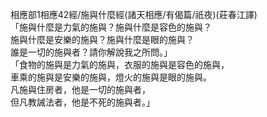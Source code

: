 相應部1相應42經/施與什麼經(諸天相應/有偈篇/祇夜)(莊春江譯)  
「施與什麼是力氣的施與？施與什麼是容色的施與？  
施與什麼是安樂的施與？施與什麼是眼的施與？  
誰是一切的施與者？請你解說我之所問。」  
「食物的施與是力氣的施與，衣服的施與是容色的施與，  
車乘的施與是安樂的施與，燈火的施與是眼的施與。  
凡施與住房者，他是一切的施與者，  
但凡教誡法者，他是不死的施與者。」  
  
  
